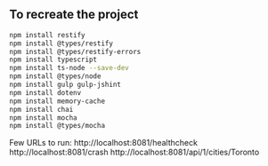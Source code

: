 ## To recreate the project

```bash
npm install restify
npm install @types/restify
npm install @types/restify-errors
npm install typescript
npm install ts-node --save-dev
npm install @types/node
npm install gulp gulp-jshint 
npm install dotenv
npm install memory-cache
npm install chai
npm install mocha
npm install @types/mocha
```

Few URLs to run:
http://localhost:8081/healthcheck
http://localhost:8081/crash
http://localhost:8081/api/1/cities/Toronto

